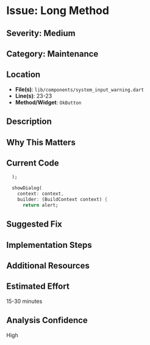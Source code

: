 # Issue: Long Method

## Severity: Medium

## Category: Maintenance

## Location
- **File(s)**: `lib/components/system_input_warning.dart`
- **Line(s)**: 23-23
- **Method/Widget**: `OkButton`

## Description


## Why This Matters


## Current Code
```dart
  );

  showDialog(
    context: context,
    builder: (BuildContext context) {
      return alert;
```

## Suggested Fix


## Implementation Steps


## Additional Resources


## Estimated Effort
15-30 minutes

## Analysis Confidence
High
